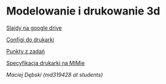 # Modelowanie i drukowanie 3d

[Slajdy na google drive](https://drive.google.com/folderview?id=0B6Q5sQ9llHdNfk42UXBOX2tUTFBNbE5hOEFycmhlaU1pRlNIaXlhSXFtMG1rVVVwZG02LTA&usp=sharing)

[Configi do drukarki](https://github.com/mdebski/mimuw-lp3d)

[Punkty z zadań](https://docs.google.com/spreadsheets/d/14Pfb80lGCV7nRbzl8-9guBmK8cOH6RYmhzBhbz2eGKk/edit?usp=sharing)

[Specyfikacja drukarki na MIMie](http://zmorph3d.com/specyfikacja/)

*Maciej Dębski (md319428 at students)*

